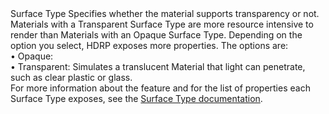 <tr>
<td>Surface Type</td>
<td></td>
<td></td>
<td>Specifies whether the material supports transparency or not. Materials with a Transparent Surface Type are more resource intensive to render than Materials with an Opaque Surface Type. Depending on the option you select, HDRP exposes more properties. The options are:<br>• Opaque:<br>• Transparent: Simulates a translucent Material that light can penetrate, such as clear plastic or glass.<br>For more information about the feature and for the list of properties each Surface Type exposes, see the <a href="https://docs.unity3d.com/Packages/com.unity.render-pipelines.high-definition@latest/index.html?subfolder=/manual/Surface-Type.html">Surface Type documentation</a>.</td>
</tr>
